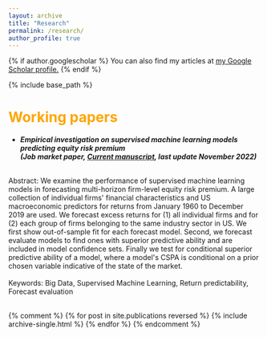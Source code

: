 ```yaml
---
layout: archive
title: "Research"
permalink: /research/
author_profile: true
---
```


{% if author.googlescholar %}
  You can also find my articles at <u><a href="{{author.googlescholar}}">my Google Scholar profile</a>.</u>
{% endif %}

{% include base_path %}

<span style="color:orange">Working papers</span>
======
* ***Empirical investigation on supervised machine learning models predicting equity risk premium<br>(Job market paper, [Current manuscript](https://myonshin.github.io/files/CHAP_1.pdf), last update November 2022)***
<br>
Abstract: We examine the performance of supervised machine learning models in forecasting multi-horizon firm-level equity risk premium. A large collection of individual firms' financial characteristics and US macroeconomic predictors for returns from January 1960 to December 2019 are used. We forecast excess returns for (1) all individual firms and for (2) each group of firms belonging to the same industry sector in US. We first show out-of-sample fit for each forecast model. Second, we forecast evaluate models to find ones with superior predictive ability and are included in model confidence sets. Finally we test for conditional superior predictive ability of a model, where a model's CSPA is conditional on a prior chosen variable indicative of the state of the market. 
<br>
<br>
Keywords: Big Data, Supervised Machine Learning, Return predictability, Forecast evaluation
<br>
<br>

{% comment %} 
{% for post in site.publications reversed %}
  {% include archive-single.html %}
{% endfor %}
{% endcomment %} 
